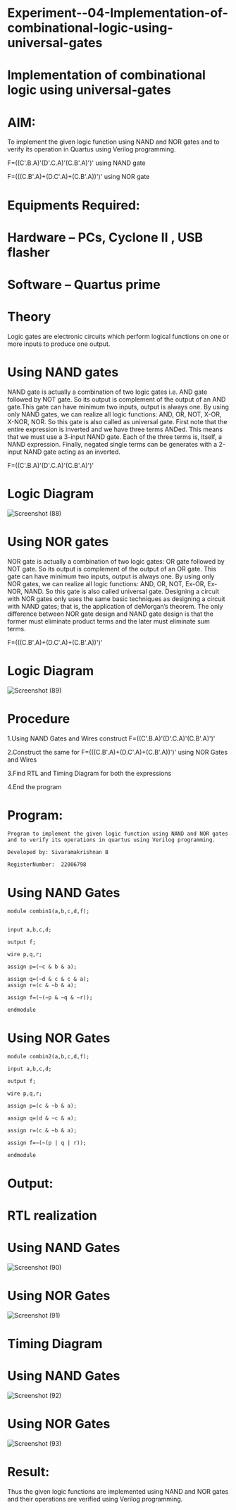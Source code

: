 # Experiment--04-Implementation-of-combinational-logic-using-universal-gates
# Implementation of combinational logic using universal-gates

# AIM:

To implement the given logic function using NAND and NOR gates and to verify its operation in Quartus using Verilog programming.

F=((C'.B.A)'(D'.C.A)'(C.B'.A)')' using NAND gate

F=(((C.B'.A)+(D.C'.A)+(C.B'.A))')' using NOR gate
# Equipments Required:

# Hardware – PCs, Cyclone II , USB flasher

# Software – Quartus prime

# Theory
Logic gates are electronic circuits which perform logical functions on one or more inputs to produce one output.

# Using NAND gates
NAND gate is actually a combination of two logic gates i.e. AND gate followed by NOT gate. So its output is complement of the output of an AND gate.This gate can have minimum two inputs, output is always one. By using only NAND gates, we can realize all logic functions: AND, OR, NOT, X-OR, X-NOR, NOR. So this gate is also called as universal gate. First note that the entire expression is inverted and we have three terms ANDed. This means that we must use a 3-input NAND gate. Each of the three terms is, itself, a NAND expression. Finally, negated single terms can be generates with a 2-input NAND gate acting as an inverted.

F=((C'.B.A)'(D'.C.A)'(C.B'.A)')'

# Logic Diagram
![Screenshot (88)](https://user-images.githubusercontent.com/119476322/215169184-dabce38f-b49b-4d2e-b926-fa4a230be3e3.png)

# Using NOR gates

NOR gate is actually a combination of two logic gates: OR gate followed by NOT gate. So its output is complement of the output of an OR gate. This gate can have minimum two inputs, output is always one. By using only NOR gates, we can realize all logic functions: AND, OR, NOT, Ex-OR, Ex-NOR, NAND. So this gate is also called universal gate. Designing a circuit with NOR gates only uses the same basic techniques as designing a circuit with NAND gates; that is, the application of deMorgan’s theorem. The only difference between NOR gate design and NAND gate design is that the former must eliminate product terms and the later must eliminate sum terms.

F=(((C.B'.A)+(D.C'.A)+(C.B'.A))')'

# Logic Diagram
![Screenshot (89)](https://user-images.githubusercontent.com/119476322/215169285-cc01d3d2-25d1-4df9-b6dd-64f3b540fd17.png)

# Procedure

1.Using NAND Gates and Wires construct F=((C'.B.A)'(D'.C.A)'(C.B'.A)')'

2.Construct the same for F=(((C.B'.A)+(D.C'.A)+(C.B'.A))')' using NOR Gates and Wires

3.Find RTL and Timing Diagram for both the expressions 

4.End the program

# Program:
```
Program to implement the given logic function using NAND and NOR gates and to verify its operations in quartus using Verilog programming.

Developed by: Sivaramakrishnan B

RegisterNumber:  22006798
```
# Using NAND Gates

```
module combin1(a,b,c,d,f);


input a,b,c,d;

output f;

wire p,q,r;

assign p=(~c & b & a);

assign q=(~d & c & c & a);
assign r=(c & ~b & a);

assign f=(~(~p & ~q & ~r));

endmodule
```

# Using NOR Gates
```
module combin2(a,b,c,d,f);

input a,b,c,d;

output f;

wire p,q,r;

assign p=(c & ~b & a);

assign q=(d & ~c & a);

assign r=(c & ~b & a);

assign f=~(~(p | q | r));

endmodule
```

# Output:

# RTL realization

# Using NAND Gates

![Screenshot (90)](https://user-images.githubusercontent.com/119476322/215169458-a3550d8c-f62d-415d-9953-dda5313e9d5c.png)

# Using NOR Gates
![Screenshot (91)](https://user-images.githubusercontent.com/119476322/215169505-9d384e33-035b-4bac-9e67-9aeed8e5f0c9.png)

# Timing Diagram

# Using NAND Gates 
![Screenshot (92)](https://user-images.githubusercontent.com/119476322/215169558-096fcd90-9fcd-49f8-a961-c0ab68115fcc.png)

# Using NOR Gates
![Screenshot (93)](https://user-images.githubusercontent.com/119476322/215169740-6bd00a96-c60e-480a-b38f-5fbdfe8731af.png)

# Result:

Thus the given logic functions are implemented using NAND and NOR gates and their operations are verified using Verilog programming.
